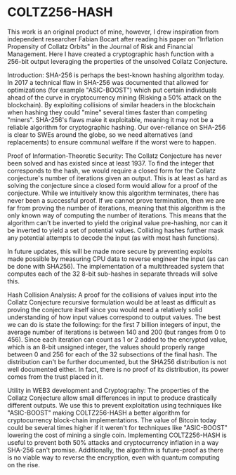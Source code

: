 # COLTZ256-HASH
This work is an original product of mine, however, I drew inspiration from independent researcher Fabian Bocart after reading his paper on "Inflation Propensity of Collatz Orbits" in the Journal of Risk and Financial Management.
Here I have created a cryptographic hash function with a 256-bit output leveraging the properties of the unsolved Collatz Conjecture.

Introduction: 
SHA-256 is perhaps the best-known hashing algorithm today. In 2017 a technical flaw in SHA-256 was documented that allowed for optimizations (for example "ASIC-BOOST") which put certain individuals ahead of the curve in cryptocurrency mining (Risking a 50% attack on the blockchain). By exploiting collisions of similar headers in the blockchain when hashing they could "mine" several times faster than competing "miners". SHA-256's flaws make it exploitable, meaning it may not be a reliable algorithm for cryptographic hashing. Our over-reliance on SHA-256 is clear to SWEs around the globe, so we need alternatives (and replacements) to ensure communal welfare if the worst were to happen.

Proof of Information-Theoretic Security:
The Collatz Conjecture has never been solved and has existed since at least 1937. To find the integer that corresponds to the hash, we would require a closed form for the Collatz conjecture's number of iterations given an output. This is at least as hard as solving the conjecture since a closed form would allow for a proof of the conjecture. While we intuitively know this algorithm terminates, there has never been a successful proof. If we cannot prove termination, then we are far from proving the number of iterations, meaning that this algorithm is the only known way of computing the number of iterations. This means that the algorithm can't be inverted to yield the original value pre-hashing, nor can it be inverted to yield a set of potential values. Colliding hashes further mask any potential attempts to decode the input (as with most hash functions).

In future updates, this will be made more secure by preventing exploits made possible by measuring CPU data to reverse engineer the input (as can be done with SHA256). The implementation of a multithreaded system that computes each of the 32 8-bit sub-hashes in separate threads will solve this.

Hash Collision Analysis:
A proof for the collisions of values input into the Collatz Conjecture recursive formulation would be at least as difficult as proving the conjecture itself since you would need a relatively solid understanding of how input values correspond to output values. The best we can do is state the following: for the first 7 billion integers of input, the average number of iterations is between 140 and 200 (but ranges from 0 to 456). Since each iteration can count as 1 or 2 added to the encrypted value, which is an 8-bit unsigned integer, the values should properly range between 0 and 256 for each of the 32 subsections of the final hash. The distribution can't be further documented, but the SHA256 distribution is not well documented either. In fact, there is no proof of its distribution, its power comes from the trust placed in it. 

Utility in WEB3 development and Cryptography:
The properties of the Collatz Conjecture allow small differences in input to produce drastically different outputs. We use this to prevent exploitation using techniques like "ASIC-BOOST" making COLTZ256-HASH a better algorithm for cryptocurrency block-chain implementations. The value of Bitcoin today could be several times higher if it weren't for techniques like "ASIC-BOOST" lowering the cost of mining a single coin. Implementing COLTZ256-HASH is useful to prevent both 50% attacks and cryptocurrency inflation in a way SHA-256 can't promise. Additionally, the algorithm is future-proof as there is no viable way to reverse the encryption, even with quantum computing on the rise.
